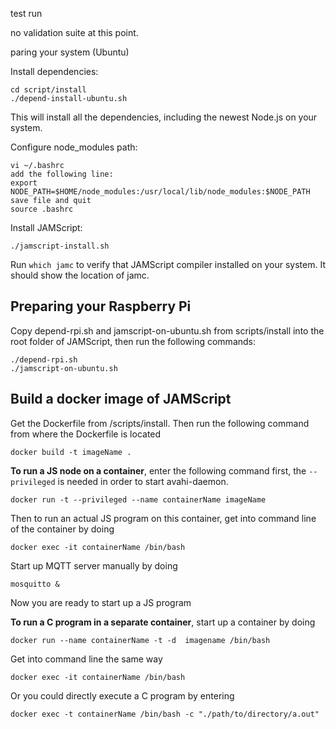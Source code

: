 
test run

no validation suite at this point.



paring your system (Ubuntu)


Install dependencies:
```shell
cd script/install
./depend-install-ubuntu.sh
```
This will install all the dependencies, including the newest Node.js on your system.

Configure node_modules path:
```shell
vi ~/.bashrc
add the following line:
export NODE_PATH=$HOME/node_modules:/usr/local/lib/node_modules:$NODE_PATH
save file and quit
source .bashrc
```

Install JAMScript:
```shell
./jamscript-install.sh
```

Run `which jamc` to verify that JAMScript compiler installed on your system. It should show the location of jamc.

## Preparing your Raspberry Pi

Copy depend-rpi.sh and jamscript-on-ubuntu.sh from scripts/install into the root folder of JAMScript, then run the following commands:
```shell
./depend-rpi.sh
./jamscript-on-ubuntu.sh
```


## Build a docker image of JAMScript

Get the Dockerfile from /scripts/install.
Then run the following command from where the Dockerfile is located

```shell
docker build -t imageName .
```

**To run a JS node on a container**, enter the following command first, the `--privileged` is needed in order to start avahi-daemon.

```shell
docker run -t --privileged --name containerName imageName
```

Then to run an actual JS program on this container, get into command line of the container by doing

```shell
docker exec -it containerName /bin/bash
```

Start up MQTT server manually by doing
```shell
mosquitto &
```

Now you are ready to start up a JS program


**To run a C program in a separate container**, start up a container by doing
```shell
docker run --name containerName -t -d  imagename /bin/bash
```

Get into command line the same way
```shell
docker exec -it containerName /bin/bash
```

Or you could directly execute a C program by entering

```shell
docker exec -t containerName /bin/bash -c "./path/to/directory/a.out"
```
